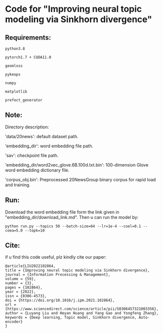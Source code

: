 # Code for "Improving neural topic modeling via Sinkhorn divergence"

## Requirements:
	python3.8	

	pytorch1.7 + CUDA11.0

	geomloss

	pykeops

	numpy

	matplotlib

	prefect_generator



## Note:

Directory description:

'data/20news': default dataset path.

'embedding_dir': word embedding file path. 

'sav':  checkpoint file path. 

'embedding_dir/word2vec_glove.6B.100d.txt.bin': 100-dimension Glove word embedding dictionary file.

'corpus_obj.bin': Preprocessed 20NewsGroup binary corpus for rapid load and training.


## Run:

Download the word embedding file form the link given in "embedding_dir/download_link.md". Then u can run the model by:
	
	python run.py --topics 50 --batch-size=64 --lr=1e-4 --coel=0.1 --coea=5.0 --topk=10

## Cite:

if u find this code useful, plz kindly cite our paper:

	@article{LIU2022102864,
	title = {Improving neural topic modeling via Sinkhorn divergence},
	journal = {Information Processing & Management},
	volume = {59},
	number = {3},
	pages = {102864},
	year = {2022},
	issn = {0306-4573},
	doi = {https://doi.org/10.1016/j.ipm.2021.102864},
	url = {https://www.sciencedirect.com/science/article/pii/S0306457321003356},
	author = {Luyang Liu and Heyan Huang and Yang Gao and Yongfeng Zhang},
	keywords = {Deep learning, Topic model, Sinkhorn divergence, Auto-encoder}
	}

